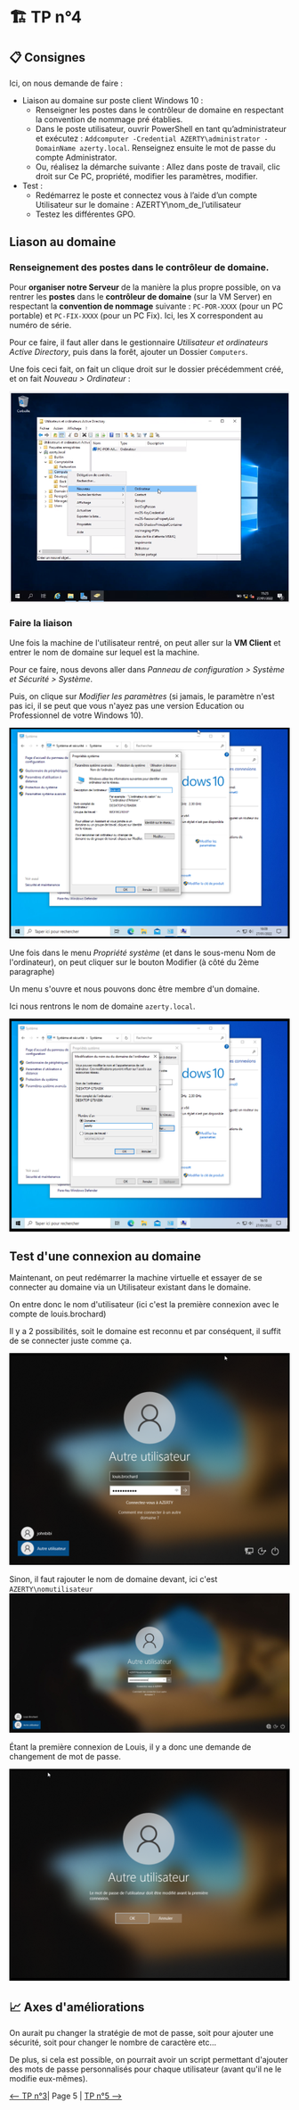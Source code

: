 # :building_construction: TP n°4

## :clipboard: Consignes

Ici, on nous demande de faire :

- Liaison au domaine sur poste client Windows 10 :
    - Renseigner les postes dans le contrôleur de domaine en respectant la convention de
    nommage pré établies.
    - Dans le poste utilisateur, ouvrir PowerShell en tant qu’administrateur et exécutez : ``Addcomputer -Credential AZERTY\administrator -DomainName azerty.local``. Renseignez
    ensuite le mot de passe du compte Administrator.
    - Ou, réalisez la démarche suivante : Allez dans poste de travail, clic droit sur Ce PC, propriété,
    modifier les paramètres, modifier.
- Test :
    - Redémarrez le poste et connectez vous à l’aide d’un compte Utilisateur sur le domaine :
    AZERTY\nom_de_l’utilisateur
    - Testez les différentes GPO.

## Liason au domaine

### Renseignement des postes dans le contrôleur de domaine.

Pour **organiser notre Serveur** de la manière la plus propre possible, on va rentrer les **postes** dans le **contrôleur de domaine** (sur la VM Server) en respectant la **convention de nommage** suivante : ``PC-POR-XXXX`` (pour un PC portable) et ``PC-FIX-XXXX`` (pour un PC Fix). Ici, les X correspondent au numéro de série.

Pour ce faire, il faut aller dans le gestionnaire *Utilisateur et ordinateurs Active Directory*, puis dans la forêt, ajouter un Dossier `Computers`.

Une fois ceci fait, on fait un clique droit sur le dossier précédemment créé, et on fait *Nouveau > Ordinateur* :

![1](./img/1.png)

### Faire la liaison

Une fois la machine de l'utilisateur rentré, on peut aller sur la **VM Client** et entrer le nom de domaine sur lequel est la machine.

Pour ce faire, nous devons aller dans *Panneau de configuration > Système et Sécurité > Système*. 

Puis, on clique sur *Modifier les paramètres* (si jamais, le paramètre n'est pas ici, il se peut que vous n'ayez pas une version Education ou Professionnel de votre Windows 10).

![2](./img/2.png)

Une fois dans le menu *Propriété système* (et dans le sous-menu Nom de l'ordinateur), on peut cliquer sur le bouton Modifier (à côté du 2ème paragraphe)

Un menu s'ouvre et nous pouvons donc être membre d'un domaine.

Ici nous rentrons le nom de domaine ``azerty.local``.

![3](./img/3.png)

## Test d'une connexion au domaine

Maintenant, on peut redémarrer la machine virtuelle et essayer de se connecter au domaine via un Utilisateur existant dans le domaine.

On entre donc le nom d'utilisateur (ici c'est la première connexion avec le compte de louis.brochard)

Il y a 2 possibilités, soit le domaine est reconnu et par conséquent, il suffit de se connecter juste comme ça.

![4](./img/4.png)

Sinon, il faut rajouter le nom de domaine devant, ici c'est `AZERTY\nomutilisateur`
![6](./img/6.jpg)

Étant la première connexion de Louis, il y a donc une demande de changement de mot de passe.

![5](./img/5.png)

## :chart_with_upwards_trend: Axes d'améliorations

On aurait pu changer la stratégie de mot de passe, soit pour ajouter une sécurité, soit pour changer le nombre de caractère etc...

De plus, si cela est possible, on pourrait avoir un script permettant d'ajouter des mots de passe personnalisés pour chaque utilisateur (avant qu'il ne le modifie eux-mêmes).


[<-- TP n°3](../tp3/tp3.md)| Page 5 | [TP n°5 -->](../tp5/tp5.md)










